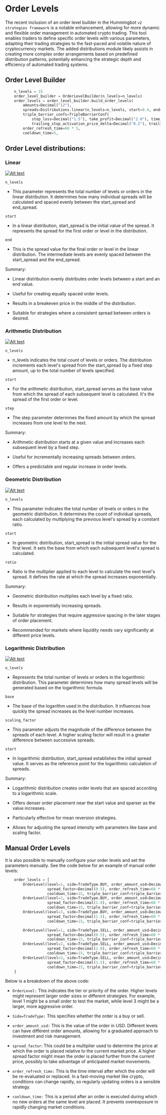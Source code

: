 # Order Levels 

The recent inclusion of an order level builder in the Hummingbot `v2 strategies framework` is a notable enhancement, allowing for more dynamic and flexible order management in automated crypto trading. This tool enables traders to define specific order levels with various parameters, adapting their trading strategies to the fast-paced and volatile nature of cryptocurrency markets. The added distributions module likely assists in creating more complex order arrangements based on predefined distribution patterns, potentially enhancing the strategic depth and efficiency of automated trading systems.

## Order Level Builder

```Python
    n_levels = 15
    order_level_builder = OrderLevelBuilder(n_levels=n_levels)
    order_levels = order_level_builder.build_order_levels(
        amounts=Decimal("12"),
        spreads=Distributions.linear(n_levels=n_levels, start=0.4, end=2.5),
        triple_barrier_confs=TripleBarrierConf(
            stop_loss=Decimal("1.5"), take_profit=Decimal("2.0"), time_limit=60 * 60 * 6, 
            trailing_stop_activation_price_delta=Decimal("0.2"), trailing_stop_trailing_delta=Decimal("0.05")),
        order_refresh_time=60 * 5,
        cooldown_time=5,
```

## Order Level distributions:

### Linear

[![Alt text](linear.png)](linear.png)

`n_levels`

- This parameter represents the total number of levels or orders in the linear distribution. It determines how many individual spreads will be calculated and spaced evenly between the start_spread and end_spread.

`start`

- In a linear distribution, start_spread is the initial value of the spread. It represents the spread for the first order or level in the distribution.

`end`

- This is the spread value for the final order or level in the linear distribution. The intermediate levels are evenly spaced between the start_spread and the end_spread.


Summary:

- Linear distribution evenly distributes order levels between a start and an end value.

- Useful for creating equally spaced order levels.

- Results in a breakeven price in the middle of the distribution.

- Suitable for strategies where a consistent spread between orders is desired.


### Arithmetic Distribution

[![Alt text](arithmetic.png)](arithmetic.png)


`n_levels`

- n_levels indicates the total count of levels or orders. The distribution increments each level's spread from the start_spread by a fixed step amount, up to the total number of levels specified.

`start`

- For the arithmetic distribution, start_spread serves as the base value from which the spread of each subsequent level is calculated. It's the spread of the first order or level.

`step`

- The step parameter determines the fixed amount by which the spread increases from one level to the next.

Summary:

- Arithmetic distribution starts at a given value and increases each subsequent level by a fixed step.

- Useful for incrementally increasing spreads between orders.

- Offers a predictable and regular increase in order levels.

### Geometric Distribution

[![Alt text](geometric.png)](geometric.png)

`n_levels`

- This parameter indicates the total number of levels or orders in the geometric distribution. It determines the count of individual spreads, each calculated by multiplying the previous level's spread by a constant ratio.

`start`

- In geometric distribution, start_spread is the initial spread value for the first level. It sets the base from which each subsequent level's spread is calculated.

`ratio`

- Ratio is the multiplier applied to each level to calculate the next level's spread. It defines the rate at which the spread increases exponentially.

Summary:

- Geometric distribution multiplies each level by a fixed ratio.

- Results in exponentially increasing spreads.

- Suitable for strategies that require aggressive spacing in the later stages of order placement.

- Recommended for markets where liquidity needs vary significantly at different price levels.

### Logarithmic Distribution

[![Alt text](logarithmic.png)](logarithmic.png)

`n_levels`

- Represents the total number of levels or orders in the logarithmic distribution. This parameter determines how many spread levels will be generated based on the logarithmic formula.

`base`

- The base of the logarithm used in the distribution. It influences how quickly the spread increases as the level number increases.

`scaling_factor`

- This parameter adjusts the magnitude of the difference between the spreads of each level. A higher scaling factor will result in a greater difference between successive spreads.

`start`

- In logarithmic distribution, start_spread establishes the initial spread value. It serves as the reference point for the logarithmic calculation of spreads.

Summary:

- Logarithmic distribution creates order levels that are spaced according to a logarithmic scale.

- Offers denser order placement near the start value and sparser as the value increases.

- Particularly effective for mean reversion strategies.

- Allows for adjusting the spread intensity with parameters like base and scaling factor.


## Manual Order Levels

It is also possible to manually configure your order levels and set the parameters manually. See the code below for an example of manual order levels:

```Python
    order_levels = [
        OrderLevel(level=1, side=TradeType.BUY, order_amount_usd=Decimal("10"),
                   spread_factor=Decimal(0.5), order_refresh_time=60 * 5,
                   cooldown_time=15, triple_barrier_conf=triple_barrier_conf),
        OrderLevel(level=2, side=TradeType.BUY, order_amount_usd=Decimal("20"),
                   spread_factor=Decimal(1.0), order_refresh_time=60 * 5,
                   cooldown_time=15, triple_barrier_conf=triple_barrier_conf),
        OrderLevel(level=3, side=TradeType.BUY, order_amount_usd=Decimal("30"),
                   spread_factor=Decimal(1.5), order_refresh_time=60 * 5,
                   cooldown_time=15, triple_barrier_conf=triple_barrier_conf),

        OrderLevel(level=1, side=TradeType.SELL, order_amount_usd=Decimal("10"),
                   spread_factor=Decimal(0.5), order_refresh_time=60 * 5,
                   cooldown_time=15, triple_barrier_conf=triple_barrier_conf),
        OrderLevel(level=2, side=TradeType.SELL, order_amount_usd=Decimal("20"),
                   spread_factor=Decimal(1.0), order_refresh_time=60 * 5,
                   cooldown_time=15, triple_barrier_conf=triple_barrier_conf),
        OrderLevel(level=3, side=TradeType.SELL, order_amount_usd=Decimal("30"),
                   spread_factor=Decimal(1.5), order_refresh_time=60 * 5,
                   cooldown_time=15, triple_barrier_conf=triple_barrier_conf),
    ]
```

Below is a breakdown of the above code:

- `OrderLevel:` This indicates the tier or priority of the order. Higher levels might represent larger order sizes or different strategies. For example, level 1 might be a small order to test the market, while level 3 might be a larger, more aggressive order.

- `Side=TradeType:` This specifies whether the order is a buy or sell. 

- `order_amount_usd:` This is the value of the order in USD. Different levels can have different order amounts, allowing for a graduated approach to investment and risk management.

- `spread_factor`: This could be a multiplier used to determine the price at which the order is placed relative to the current market price. A higher spread factor might mean the order is placed further from the current price, possibly to take advantage of anticipated market movements.

- `order_refresh_time:` This is the time interval after which the order will be re-evaluated or replaced. In a fast-moving market like crypto, conditions can change rapidly, so regularly updating orders is a sensible strategy.

- `cooldown_time:` This is a period after an order is executed during which no new orders at the same level are placed. It prevents overexposure in rapidly changing market conditions.